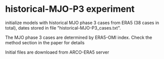# historical-MJO-P3 experiment 

initialize models with historical MJO phase 3 cases from ERA5 (38 cases in total), dates stored in file "historical-MJO-P3_cases.txt". 

The MJO phase 3 cases are determined by ERA5-OMI index. Check the method section in the paper for details

Initial files are downloaed from ARCO-ERA5 server
